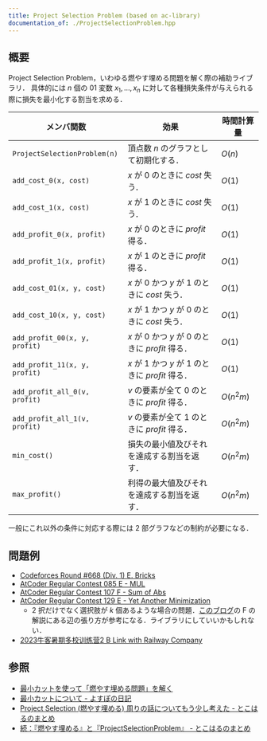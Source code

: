 ```yaml
---
title: Project Selection Problem (based on ac-library)
documentation_of: ./ProjectSelectionProblem.hpp
---
```


## 概要
Project Selection Problem，いわゆる燃やす埋める問題を解く際の補助ライブラリ．
具体的には $n$ 個の $01$ 変数 $x_1, \dots , x_n$ に対して各種損失条件が与えられる際に損失を最小化する割当を求める．

| メンバ関数                    | 効果                                                         | 時間計算量 |
| ----------------------------- | ------------------------------------------------------------ | ---------- |
| `ProjectSelectionProblem(n)`  | 頂点数 $n$ のグラフとして初期化する．                        | $O(n)$     |
| `add_cost_0(x, cost)`         | $x$ が $0$ のときに $\textit{cost}$ 失う．                   | $O(1)$     |
| `add_cost_1(x, cost)`         | $x$ が $1$ のときに $\textit{cost}$ 失う．                   | $O(1)$     |
| `add_profit_0(x, profit)`     | $x$ が $0$ のときに $\textit{profit}$ 得る．                 | $O(1)$     |
| `add_profit_1(x, profit)`     | $x$ が $1$ のときに $\textit{profit}$ 得る．                 | $O(1)$     |
| `add_cost_01(x, y, cost)`     | $x$ が $0$ かつ $y$ が $1$ のときに $\textit{cost}$ 失う．   | $O(1)$     |
| `add_cost_10(x, y, cost)`     | $x$ が $1$ かつ $y$ が $0$ のときに $\textit{cost}$ 失う．   | $O(1)$     |
| `add_profit_00(x, y, profit)` | $x$ が $0$ かつ $y$ が $0$ のときに $\textit{profit}$ 得る． | $O(1)$     |
| `add_profit_11(x, y, profit)` | $x$ が $1$ かつ $y$ が $1$ のときに $\textit{profit}$ 得る． | $O(1)$     |
| `add_profit_all_0(v, profit)` | $v$ の要素が全て $0$ のときに $\textit{profit}$ 得る．       | $O(n^2m)$  |
| `add_profit_all_1(v, profit)` | $v$ の要素が全て $1$ のときに $\textit{profit}$ 得る．       | $O(n^2m)$  |
| `min_cost()`                  | 損失の最小値及びそれを達成する割当を返す．                   | $O(n^2m)$  |
| `max_profit()`                | 利得の最大値及びそれを達成する割当を返す．                   | $O(n^2m)$  |

一般にこれ以外の条件に対応する際には 2 部グラフなどの制約が必要になる．

## 問題例
- [Codeforces Round #668 (Div. 1) E. Bricks](https://codeforces.com/contest/1404/problem/E)
- [AtCoder Regular Contest 085 E - MUL](https://atcoder.jp/contests/arc085/tasks/arc085_c)
- [AtCoder Regular Contest 107 F - Sum of Abs](https://atcoder.jp/contests/arc107/tasks/arc107_f)
- [AtCoder Regular Contest 129 E - Yet Another Minimization](https://atcoder.jp/contests/arc129/tasks/arc129_e)
  - 2 択だけでなく選択肢が $k$ 個あるような場合の問題．[このブログ](https://maspypy.com/atcoder-%e5%8f%82%e5%8a%a0%e6%84%9f%e6%83%b3-2020-10-31arc107)の F の解説にある辺の張り方が参考になる．ライブラリにしていいかもしれない．
- [2023牛客暑期多校训练营2 B Link with Railway Company](https://ac.nowcoder.com/acm/contest/57356/F)

## 参照
- [最小カットを使って「燃やす埋める問題」を解く](https://www.slideshare.net/shindannin/project-selection-problem)
- [最小カットについて - よすぽの日記](https://yosupo.hatenablog.com/entry/2015/03/31/134336)
- [Project Selection (燃やす埋める) 周りの話についてもう少し考えた - とこはるのまとめ](http://tokoharuland.hateblo.jp/entry/2017/12/25/000003)
- [続：『燃やす埋める』と『ProjectSelectionProblem』 - とこはるのまとめ](http://tokoharuland.hateblo.jp/entry/2017/11/13/220607)
